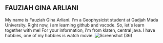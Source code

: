 ## FAUZIAH GINA ARLIANI

My name is Fauziah Gina Arliani. I'm a Geophysicist student at Gadjah Mada University. Right now, i am learning github and vscode. So, let's learn together with me!
For your information, i'm from klaten, central java. I have hobbies, one of my hobbies is watch movie.
![Screenshot (36)](https://github.com/user-attachments/assets/5a08a26a-9754-4732-88d7-9484ee8f7015)
